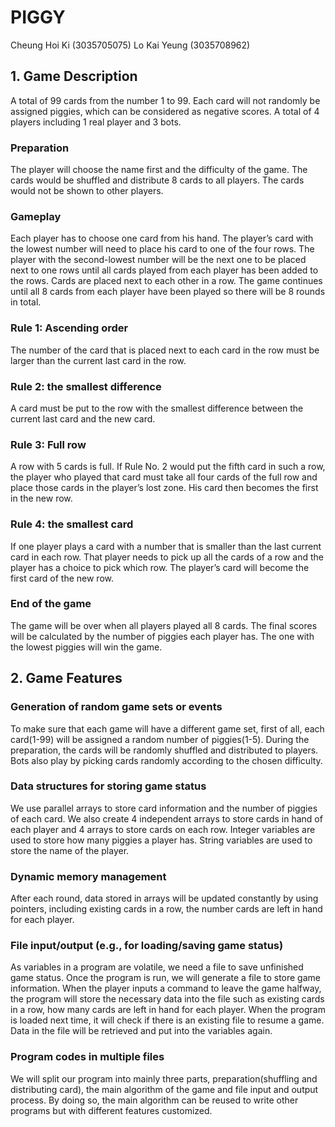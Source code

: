 # PIGGY
 
 
Cheung Hoi Ki (3035705075)
Lo Kai Yeung (3035708962)
 
 
 
## 1. Game Description
 
A total of 99 cards from the number 1 to 99. Each card will not randomly be assigned piggies, which can be considered as negative scores. A total of 4 players including 1 real player and 3 bots. 
 
 
### Preparation
 
The player will choose the name first and the difficulty of the game. The cards would be shuffled and distribute 8 cards to all players. The cards would not be shown to other players.
 
 
### Gameplay
 
Each player has to choose one card from his hand. The player’s card with the lowest number will need to place his card to one of the four rows. The player with the second-lowest number will be the next one to be placed next to one rows until all cards played from each player has been added to the rows. Cards are placed next to each other in a row. The game continues until all 8 cards from each player have been played so there will be 8 rounds in total.
 
 
### Rule 1: Ascending order
 
The number of the card that is placed next to each card in the row must be larger than the current last card in the row.
 
 
### Rule  2: the smallest difference
 
A card must be put to the row with the smallest difference between the current last card and the new card.
 
### Rule  3: Full row
 
A row with 5 cards is full. If Rule No. 2 would put the fifth card in such a row, the player who played that card must take all four cards of the full row and place those cards in the player’s lost zone. His card then becomes the first in the new row.
 
 
### Rule 4: the smallest card
 
If one player plays a card with a number that is smaller than the last current card in each row. That player needs to pick up all the cards of a row and the player has a choice to pick which row. The player’s card will become the first card of the new row.
 
 
### End of the game
 
The game will be over when all players played all 8 cards. The final scores will be calculated by the number of piggies each player has. The one with the lowest piggies will win the game.



## 2. Game Features

### Generation of random game sets or events
To make sure that each game will have a different game set, first of all, each card(1-99) will be assigned a random number of piggies(1-5). During the preparation, the cards will be randomly shuffled and distributed to players. Bots also play by picking cards randomly according to the chosen difficulty. 
 
### Data structures for storing game status
We use parallel arrays to store card information and the number of piggies of each card. We also create 4 independent arrays to store cards in hand of each player and 4 arrays to store cards on each row. Integer variables are used to store how many piggies a player has. String variables are used to store the name of the player.
 
### Dynamic memory management
After each round, data stored in arrays will be updated constantly by using pointers, including existing cards in a row,  the number cards are left in hand for each player. 

 
### File input/output (e.g., for loading/saving game status)
As variables in a program are volatile, we need a file to save unfinished game status. Once the program is run, we will generate a file to store game information. When the player inputs a command to leave the game halfway, the program will store the necessary data into the file such as existing cards in a row,  how many cards are left in hand for each player. When the program is loaded next time, it will check if there is an existing file to resume a game. Data in the file will be retrieved and put into the variables again.
 
### Program codes in multiple files
We will split our program into mainly three parts, preparation(shuffling and distributing card), the main algorithm of the game and file input and output process. By doing so, the main algorithm can be reused to write other programs but with different features customized. 
